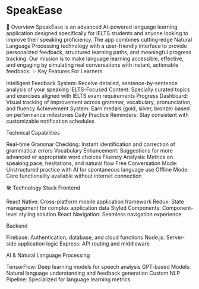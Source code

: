 # SpeakEase

📌 Overview
SpeakEase is an advanced AI-powered language learning application designed specifically for IELTS students and anyone looking to improve their speaking proficiency. The app combines cutting-edge Natural Language Processing technology with a user-friendly interface to provide personalized feedback, structured learning paths, and meaningful progress tracking.
Our mission is to make language learning accessible, effective, and engaging by simulating real conversations with instant, actionable feedback.
✨ Key Features
For Learners

Intelligent Feedback System: Receive detailed, sentence-by-sentence analysis of your speaking
IELTS-Focused Content: Specially curated topics and exercises aligned with IELTS exam requirements
Progress Dashboard: Visual tracking of improvement across grammar, vocabulary, pronunciation, and fluency
Achievement System: Earn medals (gold, silver, bronze) based on performance milestones
Daily Practice Reminders: Stay consistent with customizable notification schedules

Technical Capabilities

Real-time Grammar Checking: Instant identification and correction of grammatical errors
Vocabulary Enhancement: Suggestions for more advanced or appropriate word choices
Fluency Analysis: Metrics on speaking pace, hesitations, and natural flow
Free Conversation Mode: Unstructured practice with AI for spontaneous language use
Offline Mode: Core functionality available without internet connection

🛠️ Technology Stack
Frontend

React Native: Cross-platform mobile application framework
Redux: State management for complex application data
Styled Components: Component-level styling solution
React Navigation: Seamless navigation experience

Backend

Firebase: Authentication, database, and cloud functions
Node.js: Server-side application logic
Express: API routing and middleware

AI & Natural Language Processing

TensorFlow: Deep learning models for speech analysis
GPT-based Models: Natural language understanding and feedback generation
Custom NLP Pipeline: Specialized for language learning metrics
